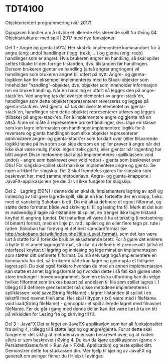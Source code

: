 # TDT4100
Objektorientert programmering (vår 2017)

Oppgaven handler om å utvide et allerede eksisterende spill fra Øving 04: Objektstrukturer med spill | 2017 med nye funksjoner.

Del 1 - Angre og gjenta (50%)
Her skal du implementere kommandoer for å angre (eng: undo) handlinger (legg, trekk, ...) og gjenta (eng: redo) handlinger som er angret. Hvis brukeren angrer en handling, så skal spillet settes tilbake til den forrige tilstanden, dvs. tilstanden før handlingen. Dersom brukeren gjentar en handling (altså angrer angringen) vil handlingen som brukeren angret bli utført på nytt.
Angre- og gjenta-logikken kan for eksempel implementeres med to Stack-objekter som inneholder "handling"-objekter, dvs. objekter som inneholder informasjon om en brukerhandling. Når en handling er utført så legges den på angre-stack'en. Ved angring tas det øverste elementet av angre-stack'en, handlingen som dette objektet representerer reverseres og legges på gjenta-stack'en. Ved gjenta, så tas det øverste elementet av gjenta-stack'en, handlingen som dette objektet representerer utføres og legges (tilbake) på angre-stack'en. For å implementere angre og gjenta må en altså:
finne en måte å representere brukerhandlinger, dvs. lage en klasse som kan lagre informasjon om handlinger
implementere logikk for å reversere og gjenta handlingen som slike objekter representerer
administrere angre- og gjenta-stack'er som forklart over (eller tilsvarende logikk)
tenke på hva som skal skje dersom en spiller prøver å angre når det ikke skal være mulig (f.eks. ingen trekk gjort), eller gjentar når ingenting har blitt angret
Disse metodene skal altså implementeres i spillklassen:
void undo() - angre som beskrevet over
void redo() - gjenta som beskrevet over
Obs! For slagskip-spillet skal man ikke implementere angre og gjenta. Se egen artikkel for slagskip. Del 2 skal fremdeles gjøres for slagskip som beskrevet her, med samme metodenavn. Angre- og gjenta-knappene i JavaFX-applikasjonen (se del 3) vil ikke fungere for slagskip.

Del 2 - Lagring (50%)
I denne delen skal du implementere lagring av spill og innlesing av tidligere lagrede spill, slik at en kan fortsette der en slapp, f.eks. med et vanskelig Sokoban-brett. Du må altså definere et egnet filformat, og støtte dette formatet både ved skriving til fil og lesing fra fil. Merk at det kun er nødvendig å lagre nå-tilstanden til spillet, en trenger ikke lagre tilstand knyttet til angring (undo). Det naturlige vil være å ha et tekstlig (i motsetning til binært) format, med én linje pr. rad i spillet og én eller flere tegn pr. rute i raden. Sokoban har forøvrig et definert standardformat (se http://sokobano.de/wiki/index.php?title=Level_format), som det kan være lurt å støtte for å forenkle bruk av eksisterende brett.
For å gjøre det enklere å bytte til et annet lagringsformat, så skal du definere et grensesnitt (altså et interface) knyttet til lagring og innlesing og lage minst én implementasjon som støtter ditt definerte filformat. Du må selvsagt også implementere en kommando for det, så brukeren både kan lagre og gjenoppta et tidligere lagret spill. Du skal også forklare hvordan du med en annen implementasjon kan støtte et annet lagringsformat og hvordan dette i så fall kan gjøres uten store endringer i hovedprogrammet. Som en ekstra utfordring kan du velge hvilket filformat som brukes basert på endelsen til fila som spillet lagres i. 
I tillegg til å definere grensesnittet må disse metodene implementeres i spillklassen:
void save(String fileName) - lagrer tilstanden til spillet i en tekstfil med navnet fileName. Her skal filtypen (.txt) være med i fileName. 
void load(String fileName) - gjenopptar et spill allerede lagret med filnavnet fileName.
Før du går i gang med denne delen kan det være lurt å ta en titt på wikisiden for Lesing fra og skriving til fil.

Del 3 - JavaFX
Det er laget en JavaFX-applikasjon som har all funksjonalitet fra øving 4, i tillegg til å støtte lagring og angre/gjenta. For at dette skal fungere er det viktig at metodenavn er som beskrevet over, og at koden ellers er som beskrevet i Øving 4. Du kan da kjøre applikasjonen (game > PersistentGame.fxml > Run As > FXML Application) og teste spillet ditt. Demonstrer dette for stud.assen din.
Mer hjelp til kjøring av JavaFX og generelt om øvinger finner du i Hjelp til øvinger.
